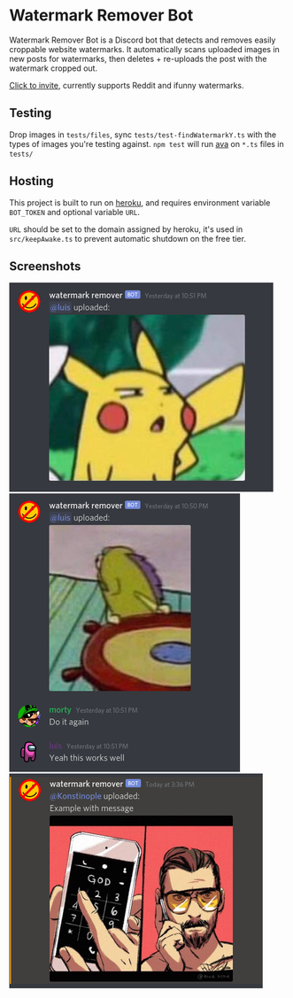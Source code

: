# Watermark Remover Bot

Watermark Remover Bot is a Discord bot that detects and removes easily croppable website watermarks. It automatically scans uploaded images in new posts for watermarks, then deletes + re-uploads the post with the watermark cropped out.

[Click to invite](https://discord.com/oauth2/authorize?client_id=761447220586479647&permissions=43008&scope=bot), currently supports Reddit and ifunny watermarks.

## Testing

Drop images in `tests/files`, sync `tests/test-findWatermarkY.ts` with the types of images you're testing against. `npm test` will run [ava](https://www.npmjs.com/package/ava) on `*.ts` files in `tests/`

## Hosting

This project is built to run on [heroku](https://heroku.com), and requires environment variable `BOT_TOKEN` and optional variable `URL`.

`URL` should be set to the domain assigned by heroku, it's used in `src/keepAwake.ts` to prevent automatic shutdown on the free tier.

## Screenshots

![](screenshots/pikachu.png)
![](screenshots/spongebob.png)
![](screenshots/god.png)
